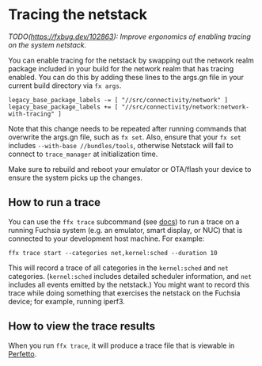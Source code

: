 # Tracing the netstack

_TODO(https://fxbug.dev/102863): Improve ergonomics of enabling tracing on the_
_system netstack._

You can enable tracing for the netstack by swapping out the network realm
package included in your build for the network realm that has tracing enabled.
You can do this by adding these lines to the args.gn file in your current build
directory via `fx args`.

```
legacy_base_package_labels -= [ "//src/connectivity/network" ]
legacy_base_package_labels += [ "//src/connectivity/network:network-with-tracing" ]
```

Note that this change needs to be repeated after running commands that
overwrite the args.gn file, such as `fx set`. Also, ensure that your `fx
set` includes `--with-base //bundles/tools`, otherwise Netstack will fail
to connect to `trace_manager` at initialization time.

Make sure to rebuild and reboot your emulator or OTA/flash your device to
ensure the system picks up the changes.

## How to run a trace

You can use the `ffx trace` subcommand (see [docs][ffx-trace]) to run a trace on
a running Fuchsia system (e.g. an emulator, smart display, or NUC) that is
connected to your development host machine. For example:

```
ffx trace start --categories net,kernel:sched --duration 10
```

This will record a trace of all categories in the `kernel:sched` and `net`
categories. (`kernel:sched` includes detailed scheduler information, and `net`
includes all events emitted by the netstack.) You might want to record this
trace while doing something that exercises the netstack on the Fuchsia device;
for example, running iperf3.

## How to view the trace results

When you run `ffx trace`, it will produce a trace file that is viewable in
[Perfetto](https://ui.perfetto.dev/).

[ffx-trace]: https://fuchsia.dev/fuchsia-src/development/sdk/ffx/record-traces
